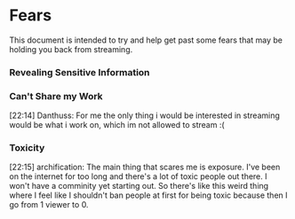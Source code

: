 # Fears
This document is intended to try and help get past some fears that may be holding you back from streaming.


### Revealing Sensitive Information


### Can't Share my Work
[22:14] Danthuss: For me the only thing i would be interested in streaming would be what i work on, which im not allowed to stream :(

### Toxicity
[22:15] archification: The main thing that scares me is exposure. I've been on the internet for too long and there's a lot of toxic people out there. I won't have a comminity yet starting out. So there's like this weird thing where I feel like I shouldn't ban people at first for being toxic because then I go from 1 viewer to 0.


